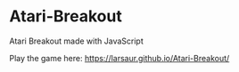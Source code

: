 # Atari-Breakout
Atari Breakout made with JavaScript

Play the game here: https://larsaur.github.io/Atari-Breakout/